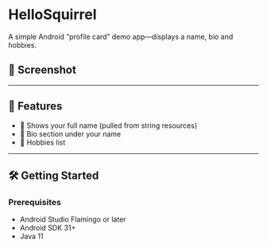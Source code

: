 # HelloSquirrel

A simple Android “profile card” demo app—displays a name, bio and hobbies.

## 📸 Screenshot



---

## 🚀 Features

- 📝 Shows your full name (pulled from string resources)  
- 💬 Bio section under your name  
- 🎾 Hobbies list  
---

## 🛠️ Getting Started

### Prerequisites

- Android Studio Flamingo or later  
- Android SDK 31+  
- Java 11
